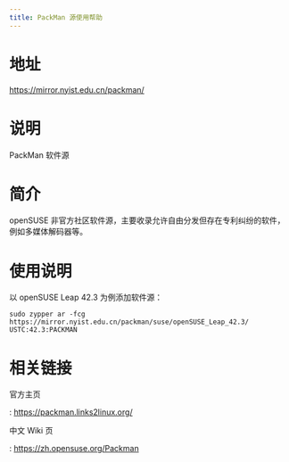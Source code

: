 ```yaml
---
title: PackMan 源使用帮助
---
```


地址
====

<https://mirror.nyist.edu.cn/packman/>

说明
====

PackMan 软件源

简介
====

openSUSE 非官方社区软件源，主要收录允许自由分发但存在专利纠纷的软件，
例如多媒体解码器等。

使用说明
========

以 openSUSE Leap 42.3 为例添加软件源：

    sudo zypper ar -fcg https://mirror.nyist.edu.cn/packman/suse/openSUSE_Leap_42.3/ USTC:42.3:PACKMAN

相关链接
========

官方主页

:   <https://packman.links2linux.org/>

中文 Wiki 页

:   <https://zh.opensuse.org/Packman>

